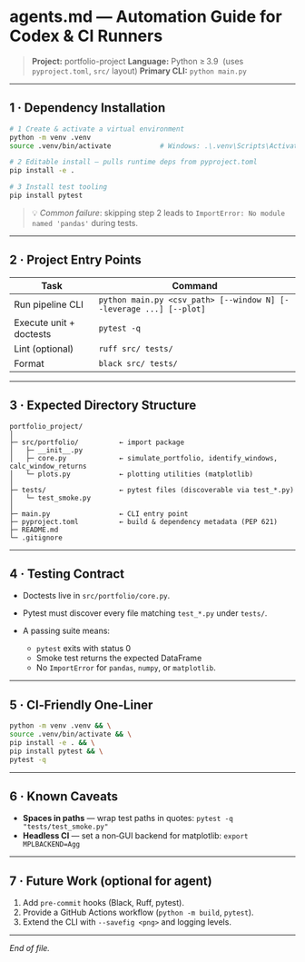 # agents.md — Automation Guide for Codex & CI Runners

> **Project:** portfolio-project
> **Language:** Python ≥ 3.9  (uses `pyproject.toml`, `src/` layout)
> **Primary CLI:** `python main.py`

---

## 1 · Dependency Installation

```bash
# 1 Create & activate a virtual environment
python -m venv .venv
source .venv/bin/activate            # Windows: .\.venv\Scripts\Activate

# 2 Editable install — pulls runtime deps from pyproject.toml
pip install -e .

# 3 Install test tooling
pip install pytest
```

> 💡 *Common failure*: skipping step 2 leads to `ImportError: No module named 'pandas'` during tests.

---

## 2 · Project Entry Points

| Task                    | Command                                                            |
| ----------------------- | ------------------------------------------------------------------ |
| Run pipeline CLI        | `python main.py <csv_path> [--window N] [--leverage ...] [--plot]` |
| Execute unit + doctests | `pytest -q`                                                        |
| Lint (optional)         | `ruff src/ tests/`                                                 |
| Format                  | `black src/ tests/`                                                |

---

## 3 · Expected Directory Structure

```text
portfolio_project/
│
├─ src/portfolio/          ← import package
│   ├─ __init__.py
│   ├─ core.py             ← simulate_portfolio, identify_windows, calc_window_returns
│   └─ plots.py            ← plotting utilities (matplotlib)
│
├─ tests/                  ← pytest files (discoverable via test_*.py)
│   └─ test_smoke.py
│
├─ main.py                 ← CLI entry point
├─ pyproject.toml          ← build & dependency metadata (PEP 621)
├─ README.md
└─ .gitignore
```

---

## 4 · Testing Contract

* Doctests live in `src/portfolio/core.py`.
* Pytest must discover every file matching `test_*.py` under `tests/`.
* A passing suite means:

  * `pytest` exits with status 0
  * Smoke test returns the expected DataFrame
  * No `ImportError` for `pandas`, `numpy`, or `matplotlib`.

---

## 5 · CI‑Friendly One‑Liner

```bash
python -m venv .venv && \
source .venv/bin/activate && \
pip install -e . && \
pip install pytest && \
pytest -q
```

---

## 6 · Known Caveats

* **Spaces in paths** — wrap test paths in quotes:
  `pytest -q "tests/test_smoke.py"`
* **Headless CI** — set a non‑GUI backend for matplotlib:
  `export MPLBACKEND=Agg`

---

## 7 · Future Work (optional for agent)

1. Add `pre-commit` hooks (Black, Ruff, pytest).
2. Provide a GitHub Actions workflow (`python -m build`, `pytest`).
3. Extend the CLI with `--savefig <png>` and logging levels.

---

*End of file.*
